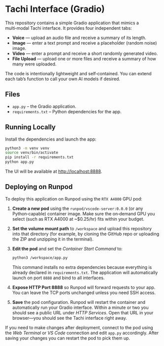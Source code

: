 # Tachi Interface (Gradio)

This repository contains a simple Gradio application that mimics a multi‑modal Tachi interface.  It provides four independent tabs:

- **Voice** — upload an audio file and receive a summary of its length.
- **Image** — enter a text prompt and receive a placeholder (random noise) image.
- **Video** — enter a prompt and receive a short randomly generated video.
- **File Upload** — upload one or more files and receive a summary of how many were uploaded.

The code is intentionally lightweight and self‑contained.  You can extend each tab’s function to call your own AI models if desired.

## Files

- `app.py` – the Gradio application.
- `requirements.txt` – Python dependencies for the app.

## Running Locally

Install the dependencies and launch the app:

```bash
python3 -m venv venv
source venv/bin/activate
pip install -r requirements.txt
python app.py
```

The UI will be available at [http://localhost:8888](http://localhost:8888).

## Deploying on Runpod

To deploy this application on Runpod using the `RTX A4000` GPU pod:

1. **Create a new pod** using the `runpod/vscode-server:0.0.0` (or any Python‑capable) container image.  Make sure the on‑demand GPU you select (such as RTX A4000 at ~$0.25/hr) fits within your budget.
2. **Set the volume mount path** to `/workspace` and upload this repository into that directory (for example, by cloning the GitHub repo or uploading the ZIP and unzipping it in the terminal).
3. **Edit the pod** and set the *Container Start Command* to:

   ```bash
   python3 /workspace/app.py
   ```

   This command installs no extra dependencies because everything is already declared in `requirements.txt`.  The application will automatically launch on port `8888` and bind to all interfaces.

4. **Expose HTTP Port 8888** so Runpod will forward requests to your app.  You can leave the TCP ports unchanged unless you need SSH access.
5. **Save** the pod configuration.  Runpod will restart the container and automatically run your Gradio interface.  Within a minute or two you should see a public URL under *HTTP Services*.  Open that URL in your browser—you should see the Tachi interface right away.

If you need to make changes after deployment, connect to the pod using the *Web Terminal* or *VS Code* connection and edit `app.py` accordingly.  After saving your changes you can restart the pod to pick them up.


